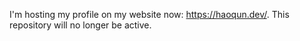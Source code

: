 I'm hosting my profile on my website now: <https://haoqun.dev/>. This repository will no longer be active.
